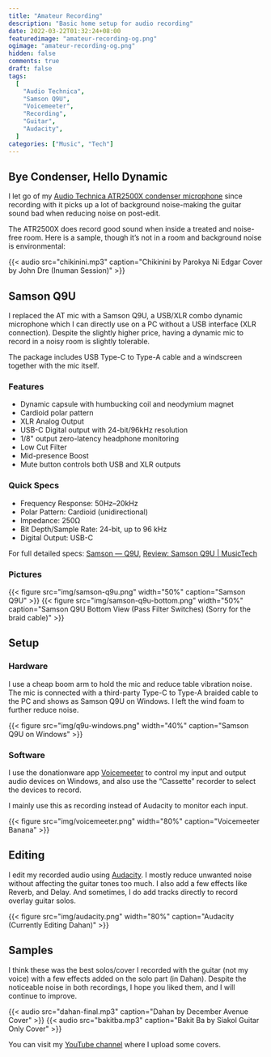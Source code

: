 ```yaml
---
title: "Amateur Recording"
description: "Basic home setup for audio recording"
date: 2022-03-22T01:32:24+08:00
featuredimage: "amateur-recording-og.png"
ogimage: "amateur-recording-og.png"
hidden: false
comments: true
draft: false
tags:
  [
    "Audio Technica",
    "Samson Q9U",
    "Voicemeeter",
    "Recording",
    "Guitar",
    "Audacity",
  ]
categories: ["Music", "Tech"]
---
```


## Bye Condenser, Hello Dynamic

I let go of my [Audio Technica ATR2500X condenser microphone](https://reddavid.me/mobile-game-streaming/#hardware) since recording with it picks up a lot of background noise-making the guitar sound bad when reducing noise on post-edit.

The ATR2500X does record good sound when inside a treated and noise-free room. Here is a sample, though it’s not in a room and background noise is environmental:

{{< audio src="chikinini.mp3" caption="Chikinini by Parokya Ni Edgar Cover by John Dre (Inuman Session)" >}}

## Samson Q9U

I replaced the AT mic with a Samson Q9U, a USB/XLR combo dynamic microphone which I can directly use on a PC without a USB interface (XLR connection). Despite the slightly higher price, having a dynamic mic to record in a noisy room is slightly tolerable.

The package includes USB Type-C to Type-A cable and a windscreen together with the mic itself.

### Features

- Dynamic capsule with humbucking coil and neodymium magnet
- Cardioid polar pattern
- XLR Analog Output
- USB-C Digital output with 24-bit/96kHz resolution
- 1/8" output zero-latency headphone monitoring
- Low Cut Filter
- Mid-presence Boost
- Mute button controls both USB and XLR outputs

### Quick Specs

- Frequency Response: 50Hz–20kHz
- Polar Pattern: Cardioid (unidirectional)
- Impedance: 250Ω
- Bit Depth/Sample Rate: 24-bit, up to 96 kHz
- Digital Output: USB-C

For full detailed specs: [Samson — Q9U](http://www.samsontech.com/samson/products/microphones/dynamic-microphones/q9u/), [Review: Samson Q9U | MusicTech](https://musictech.com/reviews/studio-recording-gear/review-samson-q9u/)

### Pictures

{{< figure src="img/samson-q9u.png" width="50%" caption="Samson Q9U" >}}
{{< figure src="img/samson-q9u-bottom.png" width="50%" caption="Samson Q9U Bottom View (Pass Filter Switches) (Sorry for the braid cable)" >}}

## Setup

### Hardware

I use a cheap boom arm to hold the mic and reduce table vibration noise. The mic is connected with a third-party Type-C to Type-A braided cable to the PC and shows as Samson Q9U on Windows. I left the wind foam to further reduce noise.

{{< figure src="img/q9u-windows.png" width="40%" caption="Samson Q9U on Windows" >}}

### Software

I use the donationware app [Voicemeeter](https://voicemeeter.com/) to control my input and output audio devices on Windows, and also use the “Cassette” recorder to select the devices to record.

I mainly use this as recording instead of Audacity to monitor each input.

{{< figure src="img/voicemeeter.png" width="80%" caption="Voicemeeter Banana" >}}

## Editing

I edit my recorded audio using [Audacity](https://www.audacityteam.org/). I mostly reduce unwanted noise without affecting the guitar tones too much. I also add a few effects like Reverb, and Delay. And sometimes, I do add tracks directly to record overlay guitar solos.

{{< figure src="img/audacity.png" width="80%" caption="Audacity (Currently Editing Dahan)" >}}

## Samples

I think these was the best solos/cover I recorded with the guitar (not my voice) with a few effects added on the solo part (in Dahan). Despite the noticeable noise in both recordings, I hope you liked them, and I will continue to improve.

{{< audio src="dahan-final.mp3" caption="Dahan by December Avenue Cover" >}}
{{< audio src="bakitba.mp3" caption="Bakit Ba by Siakol Guitar Only Cover" >}}

You can visit my [YouTube channel](https://youtube.com/RedDavid) where I upload some covers.
